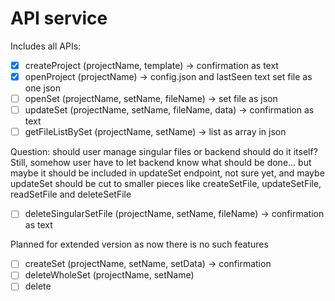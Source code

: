 # API service

Includes all APIs:
- [x] createProject (projectName, template) -> confirmation as text
- [x] openProject (projectName) -> config.json and lastSeen text set file as one json
- [ ] openSet (projectName, setName, fileName) -> set file as json
- [ ] updateSet (projectName, setName, fileName, data) -> confirmation as text
- [ ] getFileListBySet (projectName, setName) -> list as array in json

Question: should user manage singular files or backend should do it itself? Still, somehow user have to let backend know what should be done... but maybe it should be included in updateSet endpoint, not sure yet, and maybe updateSet should be cut to smaller pieces like createSetFile, updateSetFile, readSetFile and deleteSetFile
- [ ] deleteSingularSetFile (projectName, setName, fileName) -> confirmation as text


Planned for extended version as now there is no such features
- [ ] createSet (projectName, setName, setData) -> confirmation 
- [ ] deleteWholeSet (projectName, setName)
- [ ] delete
